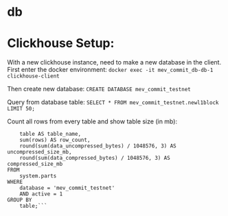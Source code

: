 # db

# Clickhouse Setup:
With a new clickhouse instance, need to make a new database in the client. First enter the docker environment:
```docker exec -it mev_commit_db-db-1 clickhouse-client```

Then create new database:
```CREATE DATABASE mev_commit_testnet```

Query from database table:
```SELECT * FROM mev_commit_testnet.newl1block LIMIT 50;```

Count all rows from every table and show table size (in mb):
```SELECT
    table AS table_name,
    sum(rows) AS row_count,
    round(sum(data_uncompressed_bytes) / 1048576, 3) AS uncompressed_size_mb,
    round(sum(data_compressed_bytes) / 1048576, 3) AS compressed_size_mb
FROM
    system.parts
WHERE
    database = 'mev_commit_testnet'
    AND active = 1
GROUP BY
    table;```


